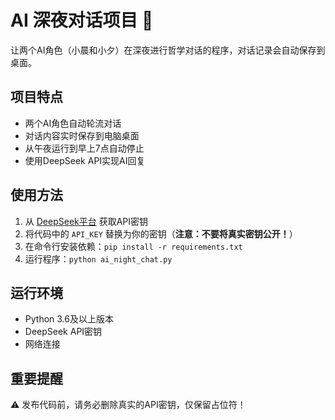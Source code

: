 # AI 深夜对话项目 🌙

让两个AI角色（小晨和小夕）在深夜进行哲学对话的程序，对话记录会自动保存到桌面。

## 项目特点
- 两个AI角色自动轮流对话
- 对话内容实时保存到电脑桌面
- 从午夜运行到早上7点自动停止
- 使用DeepSeek API实现AI回复

## 使用方法
1. 从 [DeepSeek平台](https://platform.deepseek.com/) 获取API密钥
2. 将代码中的 `API_KEY` 替换为你的密钥（**注意：不要将真实密钥公开！**）
3. 在命令行安装依赖：`pip install -r requirements.txt`
4. 运行程序：`python ai_night_chat.py`

## 运行环境
- Python 3.6及以上版本
- DeepSeek API密钥
- 网络连接

## 重要提醒
⚠️ 发布代码前，请务必删除真实的API密钥，仅保留占位符！
